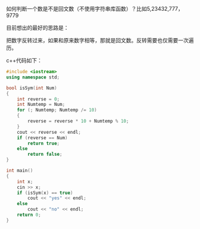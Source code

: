 如何判断一个数是不是回文数（不使用字符串库函数）？比如5,23432,777，9779

目前想出的最好的思路是：

把数字反转过来，如果和原来数字相等，那就是回文数。反转需要也仅需要一次遍历。

c++代码如下：

```CPP
#include <iostream>
using namespace std;

bool isSym(int Num)
{
    int reverse = 0;
    int Numtemp = Num;
    for (; Numtemp; Numtemp /= 10)
    {
        reverse = reverse * 10 + Numtemp % 10;
    }
    cout << reverse << endl;
    if (reverse == Num)
        return true;
    else
        return false;
}

int main()
{
    int x;
    cin >> x;
    if (isSym(x) == true)
        cout << "yes" << endl;
    else
        cout << "no" << endl;
    return 0;
}
```
